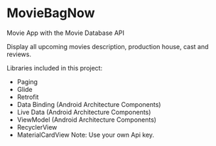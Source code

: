 # MovieBagNow
Movie App with the Movie Database API

Display all upcoming movies description, production house, cast and reviews.


Libraries included in this project:
- Paging
- Glide
- Retrofit
- Data Binding (Android Architecture Components)
- Live Data (Android Architecture Components)
- ViewModel (Android Architecture Components)
- RecyclerView
- MaterialCardView
Note: Use your own Api key.

